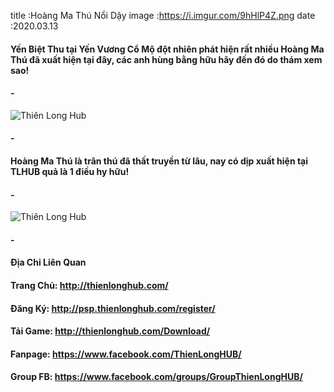 title :Hoàng Ma Thú Nổi Dậy
image :https://i.imgur.com/9hHlP4Z.png
date  :2020.03.13

#### Yến Biệt Thu tại Yến Vương Cổ Mộ đột nhiên phát hiện rất nhiều Hoàng Ma Thú đã xuất hiện tại đây, các anh hùng bằng hữu hãy đến đó do thám xem sao!
#### -
![Thiên Long Hub](https://i.imgur.com/amytqMm.png)
#### -
#### Hoàng Ma Thú là trân thú đã thất truyền từ lâu, nay có dịp xuất hiện tại TLHUB quả là 1 điều hy hữu!
#### -
![Thiên Long Hub](https://i.imgur.com/LJg7dYX.png)
#### -
#### Địa Chỉ Liên Quan
#### Trang Chủ: http://thienlonghub.com/
#### Đăng Ký: http://psp.thienlonghub.com/register/
#### Tải Game: http://thienlonghub.com/Download/
#### Fanpage: https://www.facebook.com/ThienLongHUB/
#### Group FB: https://www.facebook.com/groups/GroupThienLongHUB/
